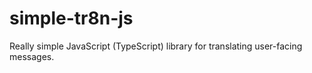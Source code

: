 # simple-tr8n-js
Really simple JavaScript (TypeScript) library for translating user-facing messages.
